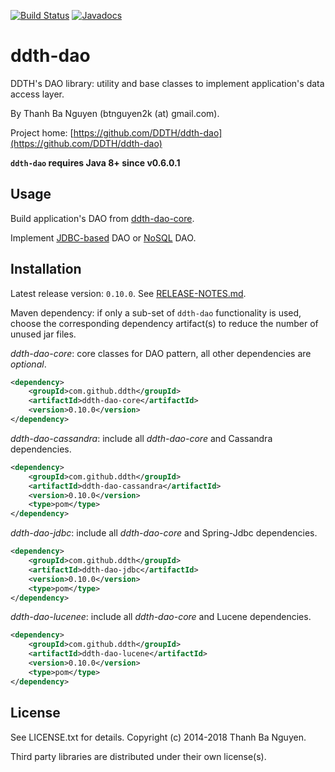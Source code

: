 [![Build Status](https://travis-ci.org/DDTH/ddth-dao.svg?branch=master)](https://travis-ci.org/DDTH/ddth-dao) [![Javadocs](http://javadoc.io/badge/com.github.ddth/ddth-dao-core.svg)](http://javadoc.io/doc/com.github.ddth/ddth-dao-core)

# ddth-dao

DDTH's DAO library: utility and base classes to implement application's data access layer.

By Thanh Ba Nguyen (btnguyen2k (at) gmail.com).

Project home:
[https://github.com/DDTH/ddth-dao](https://github.com/DDTH/ddth-dao)


**`ddth-dao` requires Java 8+ since v0.6.0.1**


## Usage

Build application's DAO from [ddth-dao-core](CORE.md).

Implement [JDBC-based](JDBC.md) DAO or [NoSQL](NOSQL.md) DAO.


## Installation

Latest release version: `0.10.0`. See [RELEASE-NOTES.md](RELEASE-NOTES.md).

Maven dependency: if only a sub-set of `ddth-dao` functionality is used, choose the corresponding
dependency artifact(s) to reduce the number of unused jar files.

*ddth-dao-core*: core classes for DAO pattern, all other dependencies are *optional*.

```xml
<dependency>
    <groupId>com.github.ddth</groupId>
    <artifactId>ddth-dao-core</artifactId>
    <version>0.10.0</version>
</dependency>
```

*ddth-dao-cassandra*: include all *ddth-dao-core* and Cassandra dependencies.

```xml
<dependency>
    <groupId>com.github.ddth</groupId>
    <artifactId>ddth-dao-cassandra</artifactId>
    <version>0.10.0</version>
    <type>pom</type>
</dependency>
```

*ddth-dao-jdbc*: include all *ddth-dao-core* and Spring-Jdbc dependencies.

```xml
<dependency>
    <groupId>com.github.ddth</groupId>
    <artifactId>ddth-dao-jdbc</artifactId>
    <version>0.10.0</version>
    <type>pom</type>
</dependency>
```

*ddth-dao-lucenee*: include all *ddth-dao-core* and Lucene dependencies.

```xml
<dependency>
    <groupId>com.github.ddth</groupId>
    <artifactId>ddth-dao-lucene</artifactId>
    <version>0.10.0</version>
    <type>pom</type>
</dependency>
```


## License

See LICENSE.txt for details. Copyright (c) 2014-2018 Thanh Ba Nguyen.

Third party libraries are distributed under their own license(s).
